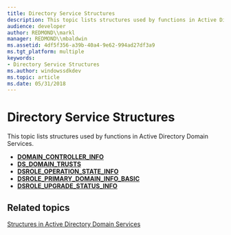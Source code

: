 ```yaml
---
title: Directory Service Structures
description: This topic lists structures used by functions in Active Directory Domain Services.
audience: developer
author: REDMOND\\markl
manager: REDMOND\\mbaldwin
ms.assetid: 4df5f356-a39b-40a4-9e62-994ad27df3a9
ms.tgt_platform: multiple
keywords:
- Directory Service Structures
ms.author: windowssdkdev
ms.topic: article
ms.date: 05/31/2018
---
```


# Directory Service Structures

This topic lists structures used by functions in Active Directory Domain Services.

-   [**DOMAIN\_CONTROLLER\_INFO**](/windows/desktop/api/Dsgetdc/ns-dsgetdc-_domain_controller_infoa)
-   [**DS\_DOMAIN\_TRUSTS**](/windows/desktop/api/Dsgetdc/ns-dsgetdc-_ds_domain_trustsa)
-   [**DSROLE\_OPERATION\_STATE\_INFO**](/windows/desktop/api/Dsrole/ns-dsrole-_dsrole_operation_state_info)
-   [**DSROLE\_PRIMARY\_DOMAIN\_INFO\_BASIC**](/windows/desktop/api/Dsrole/ns-dsrole-_dsrole_primary_domain_info_basic)
-   [**DSROLE\_UPGRADE\_STATUS\_INFO**](/windows/desktop/api/Dsrole/ns-dsrole-_dsrole_upgrade_status_info)

## Related topics

<dl> <dt>

[Structures in Active Directory Domain Services](structures-in-active-directory-domain-services.md)
</dt> </dl>

 

 




